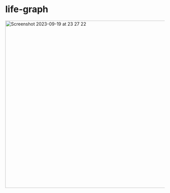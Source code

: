 # life-graph


<img width="530" alt="Screenshot 2023-09-19 at 23 27 22" src="https://github.com/SofiaTejerina/life-graph/assets/49005593/dc12abc6-6a02-440e-aaf0-f432d3232929">
